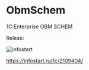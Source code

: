 # ObmSсhem

1C:Enterprise OBM SCHEM

Relese:

![infostart](https://infostart.ru/bitrix/templates/sandbox_empty/assets/tpl/abo/img/logo.svg)

https://infostart.ru/1c/2109404/
